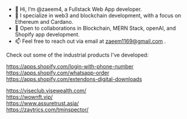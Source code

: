 
- 👋 Hi, I’m @zaeem4, a Fullstack Web App developer.
- 🌱 I specialize in web3 and blockchain development, with a focus on Ethereum and Cardano.
- 💞️ Open to collaborations in Blockchain, MERN Stack, openAI, and Shopify app development.
- 📫 Feel free to reach out via email at zaeem1169@gmail.com .

Check out some of the industrial products I've developed: <br/>

https://apps.shopify.com/login-with-phone-number <br/>
https://apps.shopify.com/whatsapp-order <br/>
https://apps.shopify.com/extendons-digital-downloads <br/>

https://viseclub.visewealth.com/ <br/>
https://wownft.vip/ <br/>
https://www.assuretrust.asia/ <br/>
https://zaytrics.com/tminspector/ <br/>
  
<!---
zaeem4/zaeem4 is a ✨ special ✨ repository because its `README.md` (this file) appears on your GitHub profile.
You can click the Preview link to take a look at your changes.
--->

